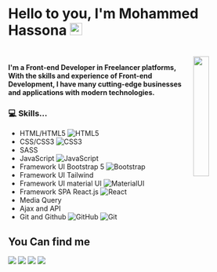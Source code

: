 <h1 align="left"> Hello to you, I'm Mohammed Hassona <img src="https://user-images.githubusercontent.com/1303154/88677602-1635ba80-d120-11ea-84d8-d263ba5fc3c0.gif" width="25"></h1>
<br>
  <img src="https://github.com/mohamedabusrea/mohamedabusrea/blob/master/profile-img.png" align="right" width="25%"/>
  
 <b> I'm a Front-end Developer in Freelancer platforms, With the skills and experience of Front-end Development, I have many cutting-edge businesses and applications with modern technologies. </b>
 ### 💻 Skills...
   - HTML/HTML5 ![HTML5](https://img.shields.io/badge/-HTML5-E34F26?style=flat&logo=html5&logoColor=white)
   - CSS/CSS3 ![CSS3](https://img.shields.io/badge/-CSS3-1572B6?style=flat&logo=css3&)
   - SASS 
   - JavaScript ![JavaScript](https://img.shields.io/badge/-JavaScript-black?style=flat&logo=javascript)
   - Framework UI Bootstrap 5 ![Bootstrap](https://img.shields.io/badge/-Bootstrap-563D7C?style=flat&logo=bootstrap)
   - Framework UI Tailwind
   - Framework UI material UI ![MaterialUI](https://img.shields.io/badge/-Material_UI-0081CB?style=flat&logo=material-ui)
   - Framework SPA React.js ![React](https://img.shields.io/badge/-React-black?style=flat&logo=react)
   - Media Query
   - Ajax and API
   - Git and Github ![GitHub](https://img.shields.io/badge/-GitHub-181717?style=flat&logo=github&)
                    ![Git](https://img.shields.io/badge/-Git-black?style=flat&logo=git)
    
<h2>You Can find me </h2>
<p align="left">
    <a href="https://twitter.com/dev_mohammed99"><img src="https://img.shields.io/badge/twitter-%231FA1F1?style=flat&logo=twitter&logoColor=white"/></a>
    <a href="https://www.linkedin.com/in/mohammed-hassona/"><img src="https://img.shields.io/badge/linkedin-%230177B5?style=flat&logo=linkedin&logoColor=white"/></a>
    <a href="https://www.youtube.com/c/mohamedabusrea"><img src="https://img.shields.io/badge/youtube-%23FF0000?style=flat&logo=youtube&logoColor=white"/></a>
    <a href="https://www.instagram.com/mohammed.hassona99/"><img src="https://img.shields.io/badge/instagram-%23E4415F?style=flat&logo=instagram&logoColor=white"/></a>
    
  </p>
  
  <br>


